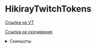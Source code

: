 # HikirayTwitchTokens

[Ссылка на VT](https://www.virustotal.com/gui/file/eba0cf42251d244af508f5c03ce2cd1dad1772d62f25be491996f21cab04a4ee?nocache=1)


[Ссылка на скачивание](https://github.com/Clackgot/HikirayTwitchTokens/releases/download/0.1/TwitchTokensFinder.exe)

<details>
  <summary>Скиншоты</summary>
  
  ![1](https://github.com/Clackgot/HikirayTwitchTokens/blob/master/1.PNG)
  ![2](https://github.com/Clackgot/HikirayTwitchTokens/blob/master/2.PNG)
  ![3](https://github.com/Clackgot/HikirayTwitchTokens/blob/master/3.PNG)
</details>
